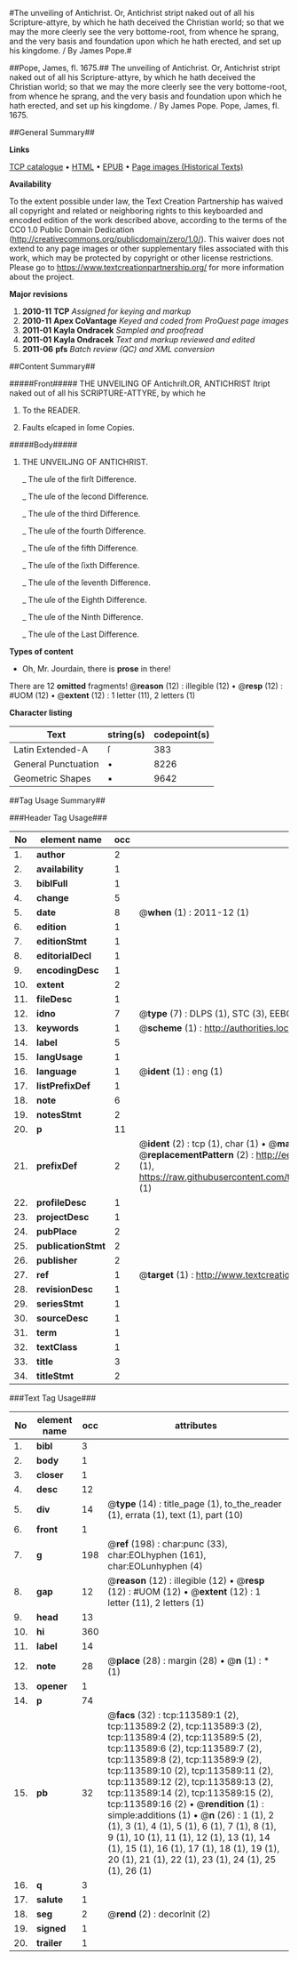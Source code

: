 #The unveiling of Antichrist. Or, Antichrist stript naked out of all his Scripture-attyre, by which he hath deceived the Christian world; so that we may the more cleerly see the very bottome-root, from whence he sprang, and the very basis and foundation upon which he hath erected, and set up his kingdome. / By James Pope.#

##Pope, James, fl. 1675.##
The unveiling of Antichrist. Or, Antichrist stript naked out of all his Scripture-attyre, by which he hath deceived the Christian world; so that we may the more cleerly see the very bottome-root, from whence he sprang, and the very basis and foundation upon which he hath erected, and set up his kingdome. / By James Pope.
Pope, James, fl. 1675.

##General Summary##

**Links**

[TCP catalogue](http://www.ota.ox.ac.uk/tcp/)  • 
[HTML](http://tei.it.ox.ac.uk/tcp/Texts-HTML/free/A90/A90843.html)  • 
[EPUB](http://tei.it.ox.ac.uk/tcp/Texts-EPUB/free/A90/A90843.epub) • 
[Page images (Historical Texts)](https://historicaltexts.jisc.ac.uk/eebo-99861453e)

**Availability**

To the extent possible under law, the Text Creation Partnership has waived all copyright and related or neighboring rights to this keyboarded and encoded edition of the work described above, according to the terms of the CC0 1.0 Public Domain Dedication (http://creativecommons.org/publicdomain/zero/1.0/). This waiver does not extend to any page images or other supplementary files associated with this work, which may be protected by copyright or other license restrictions. Please go to https://www.textcreationpartnership.org/ for more information about the project.

**Major revisions**

1. __2010-11__ __TCP__ *Assigned for keying and markup*
1. __2010-11__ __Apex CoVantage__ *Keyed and coded from ProQuest page images*
1. __2011-01__ __Kayla Ondracek__ *Sampled and proofread*
1. __2011-01__ __Kayla Ondracek__ *Text and markup reviewed and edited*
1. __2011-06__ __pfs__ *Batch review (QC) and XML conversion*

##Content Summary##

#####Front#####
THE UNVEILING OF Antichriſt.OR, ANTICHRIST ſtript naked out of all his SCRIPTURE-ATTYRE, by which he
1. To the READER.

1. Faults eſcaped in ſome Copies.

#####Body#####

1. THE UNVEILJNG OF ANTICHRIST.

    _ The uſe of the firſt Difference.

    _ The uſe of the ſecond Difference.

    _ The uſe of the third Difference.

    _ The uſe of the fourth Difference.

    _ The uſe of the fifth Difference.

    _ The uſe of the ſixth Difference.

    _ The uſe of the ſeventh Difference.

    _ The uſe of the Eighth Difference.

    _ The uſe of the Ninth Difference.

    _ The uſe of the Last Difference.

**Types of content**

  * Oh, Mr. Jourdain, there is **prose** in there!

There are 12 **omitted** fragments! 
 @__reason__ (12) : illegible (12)  •  @__resp__ (12) : #UOM (12)  •  @__extent__ (12) : 1 letter (11), 2 letters (1)

**Character listing**


|Text|string(s)|codepoint(s)|
|---|---|---|
|Latin Extended-A|ſ|383|
|General Punctuation|•|8226|
|Geometric Shapes|▪|9642|

##Tag Usage Summary##

###Header Tag Usage###

|No|element name|occ|attributes|
|---|---|---|---|
|1.|__author__|2||
|2.|__availability__|1||
|3.|__biblFull__|1||
|4.|__change__|5||
|5.|__date__|8| @__when__ (1) : 2011-12 (1)|
|6.|__edition__|1||
|7.|__editionStmt__|1||
|8.|__editorialDecl__|1||
|9.|__encodingDesc__|1||
|10.|__extent__|2||
|11.|__fileDesc__|1||
|12.|__idno__|7| @__type__ (7) : DLPS (1), STC (3), EEBO-CITATION (1), PROQUEST (1), VID (1)|
|13.|__keywords__|1| @__scheme__ (1) : http://authorities.loc.gov/ (1)|
|14.|__label__|5||
|15.|__langUsage__|1||
|16.|__language__|1| @__ident__ (1) : eng (1)|
|17.|__listPrefixDef__|1||
|18.|__note__|6||
|19.|__notesStmt__|2||
|20.|__p__|11||
|21.|__prefixDef__|2| @__ident__ (2) : tcp (1), char (1)  •  @__matchPattern__ (2) : ([0-9\-]+):([0-9IVX]+) (1), (.+) (1)  •  @__replacementPattern__ (2) : http://eebo.chadwyck.com/downloadtiff?vid=$1&page=$2 (1), https://raw.githubusercontent.com/textcreationpartnership/Texts/master/tcpchars.xml#$1 (1)|
|22.|__profileDesc__|1||
|23.|__projectDesc__|1||
|24.|__pubPlace__|2||
|25.|__publicationStmt__|2||
|26.|__publisher__|2||
|27.|__ref__|1| @__target__ (1) : http://www.textcreationpartnership.org/docs/. (1)|
|28.|__revisionDesc__|1||
|29.|__seriesStmt__|1||
|30.|__sourceDesc__|1||
|31.|__term__|1||
|32.|__textClass__|1||
|33.|__title__|3||
|34.|__titleStmt__|2||


###Text Tag Usage###

|No|element name|occ|attributes|
|---|---|---|---|
|1.|__bibl__|3||
|2.|__body__|1||
|3.|__closer__|1||
|4.|__desc__|12||
|5.|__div__|14| @__type__ (14) : title_page (1), to_the_reader (1), errata (1), text (1), part (10)|
|6.|__front__|1||
|7.|__g__|198| @__ref__ (198) : char:punc (33), char:EOLhyphen (161), char:EOLunhyphen (4)|
|8.|__gap__|12| @__reason__ (12) : illegible (12)  •  @__resp__ (12) : #UOM (12)  •  @__extent__ (12) : 1 letter (11), 2 letters (1)|
|9.|__head__|13||
|10.|__hi__|360||
|11.|__label__|14||
|12.|__note__|28| @__place__ (28) : margin (28)  •  @__n__ (1) : * (1)|
|13.|__opener__|1||
|14.|__p__|74||
|15.|__pb__|32| @__facs__ (32) : tcp:113589:1 (2), tcp:113589:2 (2), tcp:113589:3 (2), tcp:113589:4 (2), tcp:113589:5 (2), tcp:113589:6 (2), tcp:113589:7 (2), tcp:113589:8 (2), tcp:113589:9 (2), tcp:113589:10 (2), tcp:113589:11 (2), tcp:113589:12 (2), tcp:113589:13 (2), tcp:113589:14 (2), tcp:113589:15 (2), tcp:113589:16 (2)  •  @__rendition__ (1) : simple:additions (1)  •  @__n__ (26) : 1 (1), 2 (1), 3 (1), 4 (1), 5 (1), 6 (1), 7 (1), 8 (1), 9 (1), 10 (1), 11 (1), 12 (1), 13 (1), 14 (1), 15 (1), 16 (1), 17 (1), 18 (1), 19 (1), 20 (1), 21 (1), 22 (1), 23 (1), 24 (1), 25 (1), 26 (1)|
|16.|__q__|3||
|17.|__salute__|1||
|18.|__seg__|2| @__rend__ (2) : decorInit (2)|
|19.|__signed__|1||
|20.|__trailer__|1||
